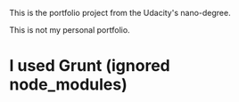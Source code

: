 This is the portfolio project from the Udacity's nano-degree.

This is not my personal portfolio.

# I used Grunt (ignored node_modules)